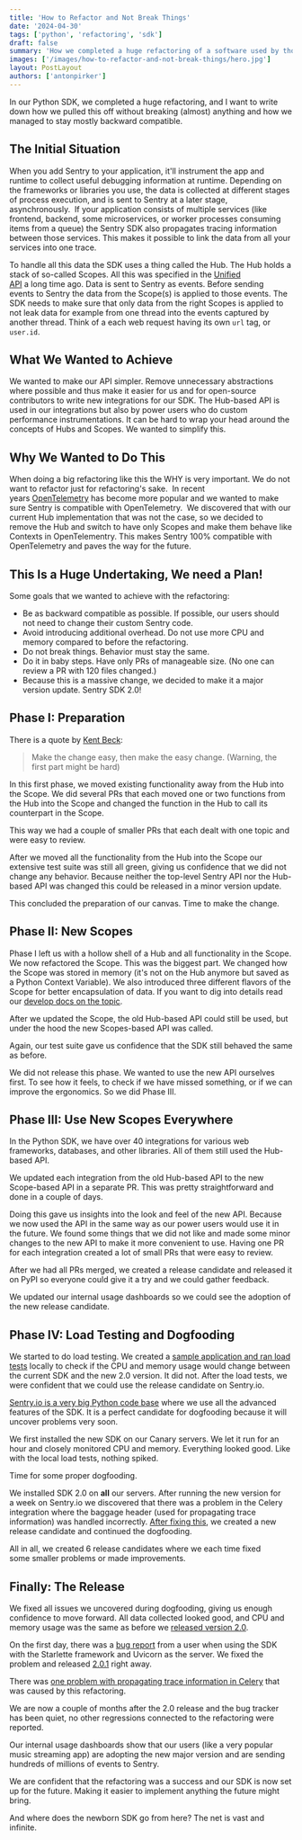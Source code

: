 ```yaml
---
title: 'How to Refactor and Not Break Things'
date: '2024-04-30'
tags: ['python', 'refactoring', 'sdk']
draft: false
summary: 'How we completed a huge refactoring of a software used by thousands of developers without breaking things.'
images: ['/images/how-to-refactor-and-not-break-things/hero.jpg']
layout: PostLayout
authors: ['antonpirker']
---
```


In our Python SDK, we completed a huge refactoring, and I want to write down how we pulled this off without breaking (almost) anything and how we managed to stay mostly backward compatible.

## The Initial Situation

When you add Sentry to your application, it'll instrument the app and runtime to collect useful debugging information at runtime. Depending on the frameworks or libraries you use, the data is collected at different stages of process execution, and is sent to Sentry at a later stage, asynchronously. 
If your application consists of multiple services (like frontend, backend, some microservices, or worker processes consuming items from a queue) the Sentry SDK also propagates tracing information between those services. This makes it possible to link the data from all your services into one trace.

To handle all this data the SDK uses a thing called the Hub. The Hub holds a stack of so-called Scopes. All this was specified in the [Unified API](https://develop.sentry.dev/sdk/unified-api/) a long time ago. Data is sent to Sentry as events. Before sending events to Sentry the data from the Scope(s) is applied to those events. The SDK needs to make sure that only data from the right Scopes is applied to not leak data for example from one thread into the events captured by another thread. Think of a each web request having its own `url` tag, or `user.id`.

## What We Wanted to Achieve

We wanted to make our API simpler. Remove unnecessary abstractions where possible and thus make it easier for us and for open-source contributors to write new integrations for our SDK. The Hub-based API is used in our integrations but also by power users who do custom performance instrumentations. It can be hard to wrap your head around the concepts of Hubs and Scopes. We wanted to simplify this.

## Why We Wanted to Do This

When doing a big refactoring like this the WHY is very important. We do not want to refactor just for refactoring's sake. 
In recent years [OpenTelemetry](https://opentelemetry.io/) has become more popular and we wanted to make sure Sentry is compatible with OpenTelemetry. 
We discovered that with our current Hub implementation that was not the case, so we decided to remove the Hub and switch to have only Scopes and make them behave like Contexts in OpenTelementry. This makes Sentry 100% compatible with OpenTelemetry and paves the way for the future.

## This Is a Huge Undertaking, We need a Plan!

Some goals that we wanted to achieve with the refactoring:

- Be as backward compatible as possible. If possible, our users should not need to change their custom Sentry code.
- Avoid introducing additional overhead. Do not use more CPU and memory compared to before the refactoring.
- Do not break things. Behavior must stay the same.
- Do it in baby steps. Have only PRs of manageable size. (No one can review a PR with 120 files changed.)
- Because this is a massive change, we decided to make it a major version update. Sentry SDK 2.0!

## Phase I: Preparation

There is a quote by [Kent Beck](https://twitter.com/kentbeck/status/250733358307500032):

> Make the change easy, then make the easy change. (Warning, the first part might be hard)

In this first phase, we moved existing functionality away from the Hub into the Scope. We did several PRs that each moved one or two functions from the Hub into the Scope and changed the function in the Hub to call its counterpart in the Scope.

This way we had a couple of smaller PRs that each dealt with one topic and were easy to review.

After we moved all the functionality from the Hub into the Scope our extensive test suite was still all green, giving us confidence that we did not change any behavior. Because neither the top-level Sentry API nor the Hub-based API was changed this could be released in a minor version update.

This concluded the preparation of our canvas. Time to make the change.

## Phase II: New Scopes

Phase I left us with a hollow shell of a Hub and all functionality in the Scope. We now refactored the Scope. This was the biggest part. We changed how the Scope was stored in memory (it's not on the Hub anymore but saved as a Python Context Variable). We also introduced three different flavors of the Scope for better encapsulation of data. If you want to dig into details read our [develop docs on the topic](https://develop.sentry.dev/sdk/hub_and_scope_refactoring/).

After we updated the Scope, the old Hub-based API could still be used, but under the hood the new Scopes-based API was called.

Again, our test suite gave us confidence that the SDK still behaved the same as before.

We did not release this phase. We wanted to use the new API ourselves first. To see how it feels, to check if we have missed something, or if we can improve the ergonomics. So we did Phase III.

## Phase III: Use New Scopes Everywhere

In the Python SDK, we have over 40 integrations for various web frameworks, databases, and other libraries. All of them still used the Hub-based API.

We updated each integration from the old Hub-based API to the new Scope-based API in a separate PR. This was pretty straightforward and done in a couple of days.

Doing this gave us insights into the look and feel of the new API. Because we now used the API in the same way as our power users would use it in the future. We found some things that we did not like and made some minor changes to the new API to make it more convenient to use. Having one PR for each integration created a lot of small PRs that were easy to review.

After we had all PRs merged, we created a release candidate and released it on PyPI so everyone could give it a try and we could gather feedback.

We updated our internal usage dashboards so we could see the adoption of the new release candidate.

## Phase IV: Load Testing and Dogfooding

We started to do load testing. We created a [sample application and ran load tests](https://github.com/getsentry/demo-flask-load-test) locally to check if the CPU and memory usage would change between the current SDK and the new 2.0 version. It did not. After the load tests, we were confident that we could use the release candidate on Sentry.io.

[Sentry.io is a very big Python code base](https://github.com/getsentry/sentry) where we use all the advanced features of the SDK. It is a perfect candidate for dogfooding because it will uncover problems very soon.

We first installed the new SDK on our Canary servers. We let it run for an hour and closely monitored CPU and memory. Everything looked good. Like with the local load tests, nothing spiked.

Time for some proper dogfooding.

We installed SDK 2.0 on **all** our servers. After running the new version for a week on Sentry.io we discovered that there was a problem in the Celery integration where the baggage header (used for propagating trace information) was handled incorrectly. [After fixing this](https://github.com/getsentry/sentry-python/pull/2993), we created a new release candidate and continued the dogfooding.

All in all, we created 6 release candidates where we each time fixed some smaller problems or made improvements.

## Finally: The Release

We fixed all issues we uncovered during dogfooding, giving us enough confidence to move forward. All data collected looked good, and CPU and memory usage was the same as before we [released version 2.0](https://github.com/getsentry/sentry-python/releases/tag/2.0.0).

On the first day, there was a [bug report](https://github.com/getsentry/sentry-python/issues/3021) from a user when using the SDK with the Starlette framework and Uvicorn as the server. We fixed the problem and released [2.0.1](https://github.com/getsentry/sentry-python/releases/tag/2.0.1) right away.

There was [one problem with propagating trace information in Celery](https://github.com/getsentry/sentry-python/issues/3068) that was caused by this refactoring.

We are now a couple of months after the 2.0 release and the bug tracker has been quiet, no other regressions connected to the refactoring were reported.

Our internal usage dashboards show that our users (like a very popular music streaming app) are adopting the new major version and are sending hundreds of millions of events to Sentry.

We are confident that the refactoring was a success and our SDK is now set up for the future. Making it easier to implement anything the future might bring.

And where does the newborn SDK go from here? The net is vast and infinite.
